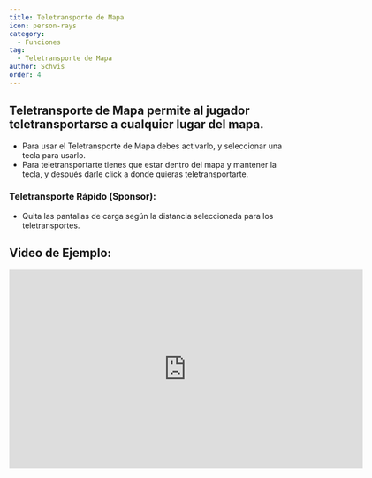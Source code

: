 ```yaml
---
title: Teletransporte de Mapa
icon: person-rays
category:
  - Funciones
tag:
  - Teletransporte de Mapa
author: Schvis
order: 4
---
```


## Teletransporte de Mapa permite al jugador teletransportarse a cualquier lugar del mapa.
- Para usar el Teletransporte de Mapa debes activarlo, y seleccionar una tecla para usarlo.
- Para teletransportarte tienes que estar dentro del mapa y mantener la tecla, y después darle click a donde quieras teletransportarte.
### Teletransporte Rápido (Sponsor):
- Quita las pantallas de carga según la distancia seleccionada para los teletransportes.

## Video de Ejemplo:

<iframe width="640" height="360" src="https://www.youtube.com/embed/Xm3mTEbIE9g?list=PL5eI1Tb64p56g27qfYk7VuFTz4FK6YrKa" title="Korepi - Map TP/Fast TP" frameborder="0" allow="accelerometer; autoplay; clipboard-write; encrypted-media; gyroscope; picture-in-picture; web-share" allowfullscreen></iframe>

